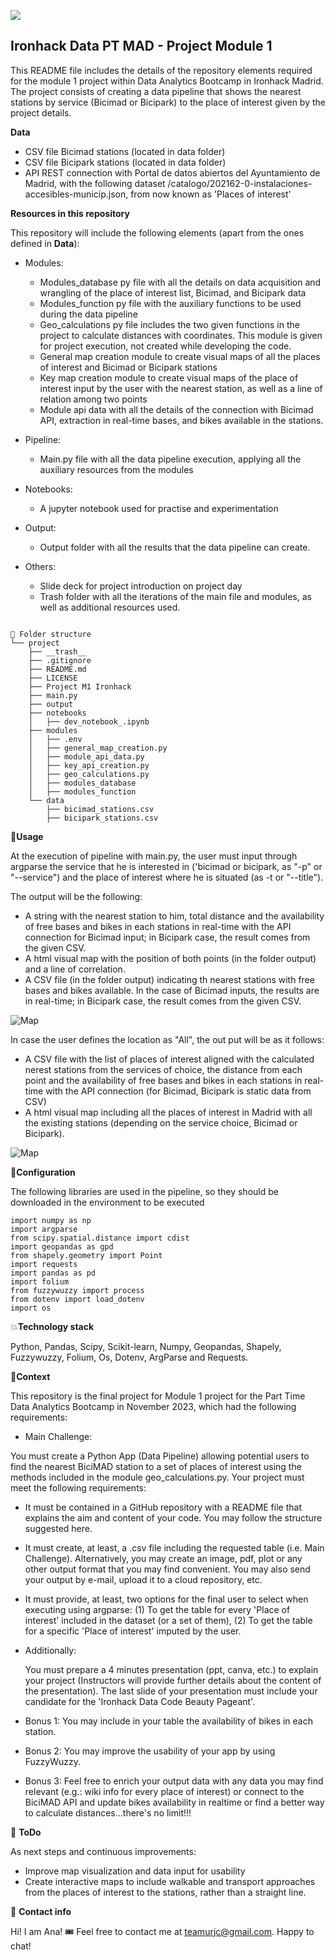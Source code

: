 <p align="left"><img src="https://cdn-images-1.medium.com/max/184/1*2GDcaeYIx_bQAZLxWM4PsQ@2x.png"></p>

## **Ironhack Data PT MAD - Project Module 1**

This README file includes the details of the repository elements required for the module 1 project within Data Analytics Bootcamp in Ironhack Madrid.
The project consists of creating a data pipeline that shows the nearest stations by service (Bicimad or Bicipark) to the place of interest given by the project details. 

**Data**

- CSV file Bicimad stations (located in data folder)
- CSV file Bicipark stations (located in data folder)
- API REST connection with Portal de datos abiertos del Ayuntamiento de Madrid, with the following dataset /catalogo/202162-0-instalaciones-accesibles-municip.json, from now known as 'Places of interest'

**Resources in this repository**

This repository will include the following elements (apart from the ones defined in **Data**): 

- Modules:

    - Modules_database py file with all the details on data acquisition and wrangling of the place of interest list, Bicimad, and Bicipark data
    - Modules_function py file with the auxiliary functions to be used during the data pipeline
    - Geo_calculations py file includes the two given functions in the project to calculate distances with coordinates. This module is given for project execution, not created while developing the code.
    - General map creation module to create visual maps of all the places of interest and Bicimad or Bicipark stations
    - Key map creation module to create visual maps of the place of interest input by the user with the nearest station, as well as a line of relation among two points
    - Module api data with all the details of the connection with Bicimad API, extraction in real-time bases, and bikes available in the stations.
      
- Pipeline:

    - Main.py file with all the data pipeline execution, applying all the auxiliary resources from the modules
      
- Notebooks: 

    - A jupyter notebook used for practise and experimentation
      
- Output:
  
    - Output folder with all the results that the data pipeline can create.

- Others:

    - Slide deck for project introduction on project day
    - Trash folder with all the iterations of the main file and modules, as well as additional resources used.
```

📁 Folder structure
└── project
    ├── __trash__
    ├── .gitignore
    ├── README.md
    ├── LICENSE
    ├── Project M1 Ironhack    
    ├── main.py
    ├── output
    ├── notebooks
    │   ├── dev_notebook_.ipynb
    ├── modules
    │   ├── .env
    │   ├── general_map_creation.py
    │   ├── module_api_data.py
    │   ├── key_api_creation.py
    │   ├── geo_calculations.py
    │   ├── modules_database
    │   ├── modules_function
    └── data
        ├── bicimad_stations.csv
        ├── bicipark_stations.csv

```

🥤**Usage**

At the execution of pipeline with main.py, the user must input through argparse the service that he is interested in ('bicimad or bicipark, as "-p" or "--service") and the place of interest where he is situated (as -t or "--title"). 

The output will be the following: 

- A string with the nearest station to him, total distance and the availability of free bases and bikes in each stations in real-time with the API connection for Bicimad input; in Bicipark case, the result comes from the given CSV.
- A html visual map with the position of both points (in the folder output) and a line of correlation.
- A CSV file (in the folder output) indicating th nearest stations with free bases and bikes available. In the case of Bicimad inputs, the results are in real-time; in Bicipark case, the result comes from the given CSV.

![Map](/_trash_/Keymap.png)

In case the user defines the location as "All", the out put will be as it follows: 

- A CSV file with the list of places of interest aligned with the calculated nerest stations from the services of choice,  the distance from each point and the availability of free bases and bikes in each stations in real-time with the API connection (for Bicimad, Bicipark is static data from CSV)
- A html visual map including all the places of interest in Madrid with all the existing stations (depending on the service choice, Bicimad or Bicipark).

![Map](/_trash_/Completemap.png)

🔧**Configuration**

The following libraries are used in the pipeline, so they should be downloaded in the environment to be executed

```
import numpy as np
import argparse
from scipy.spatial.distance import cdist
import geopandas as gpd
from shapely.geometry import Point
import requests
import pandas as pd 
import folium 
from fuzzywuzzy import process
from dotenv import load_dotenv
import os
```

💥**Technology stack**

Python, Pandas, Scipy, Scikit-learn, Numpy, Geopandas, Shapely, Fuzzywuzzy, Folium, Os, Dotenv, ArgParse and Requests.

👀**Context**

This repository is the final project for Module 1 project for the Part Time Data Analytics Bootcamp in November 2023, which had the following requirements: 

- Main Challenge:

You must create a Python App (Data Pipeline) allowing potential users to find the nearest BiciMAD station to a set of places of interest using the methods included in the module geo_calculations.py.
Your project must meet the following requirements:

- It must be contained in a GitHub repository with a README file that explains the aim and content of your code. You may follow the structure suggested here.

- It must create, at least, a .csv file including the requested table (i.e. Main Challenge). Alternatively, you may create an image, pdf, plot or any other output format that you may find convenient. You may also send your output by e-mail, upload it to a cloud repository, etc.

- It must provide, at least, two options for the final user to select when executing using argparse: (1) To get the table for every 'Place of interest' included in the dataset (or a set of them), (2) To get the table for a specific 'Place of interest' imputed by the user.

- Additionally:

    You must prepare a 4 minutes presentation (ppt, canva, etc.) to explain your project (Instructors will provide further details about the content of the presentation). The last slide of your presentation must include your candidate for the 'Ironhack Data Code Beauty Pageant'.

- Bonus 1:
You may include in your table the availability of bikes in each station.

- Bonus 2:
You may improve the usability of your app by using FuzzyWuzzy.

- Bonus 3:
Feel free to enrich your output data with any data you may find relevant (e.g.: wiki info for every place of interest) or connect to the BiciMAD API and update bikes availability in realtime or find a better way to calculate distances...there's no limit!!!

💩 **ToDo**

As next steps and continuous improvements: 

- Improve map visualization and data input for usability 
- Create interactive maps to include walkable and transport approaches from the places of interest to the stations, rather than a straight line.


💌 **Contact info**

Hi! I am Ana! 🎟
Feel free to contact me at teamurjc@gmail.com. Happy to chat!
